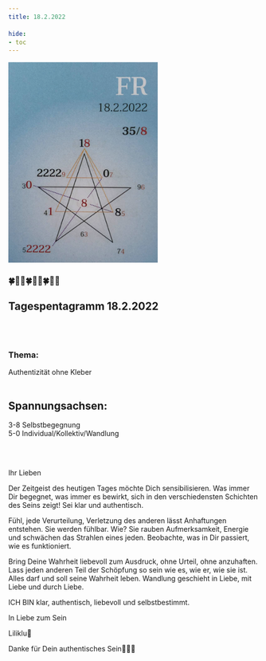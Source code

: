 ```yaml
---
title: 18.2.2022

hide:
- toc
---
```



<style>
img {
  width: 300px;
  max-width: 99%
}
</style>

![](../img/2022-02-18.png)

### 🍀🦋💚🍀🦋💚🍀🦋💚

## **Tagespentagramm 18.2.2022**
<br><br>
### **Thema:**
Authentizität ohne Kleber
<br><br>
## **Spannungsachsen:**
3-8 Selbstbegegnung  
5-0 Individual/Kollektiv/Wandlung

<br><br>

Ihr Lieben

Der Zeitgeist des heutigen Tages möchte Dich sensibilisieren. Was immer Dir begegnet, was immer es bewirkt, sich in den verschiedensten Schichten des Seins zeigt! Sei klar und authentisch.

Fühl, jede Verurteilung, Verletzung des anderen lässt Anhaftungen entstehen. Sie werden fühlbar. Wie? Sie rauben Aufmerksamkeit, Energie und schwächen das Strahlen eines jeden. Beobachte, was in Dir passiert, wie es funktioniert.

Bring Deine Wahrheit liebevoll zum  Ausdruck, ohne Urteil, ohne anzuhaften.
Lass jeden anderen Teil der Schöpfung so sein wie es, wie er, wie sie ist. Alles darf und soll seine Wahrheit leben. Wandlung geschieht in Liebe, mit Liebe und durch Liebe.

ICH BIN klar, authentisch, liebevoll und selbstbestimmt.

In Liebe zum Sein

Liliklu🦋

Danke für Dein authentisches Sein🙏🌷💞
